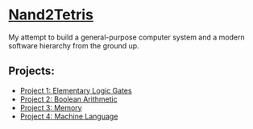 # [Nand2Tetris](https://www.nand2tetris.org/)
My attempt to build a general-purpose computer system and a modern software hierarchy from the ground up.
## Projects:
* [Project 1: Elementary Logic Gates](https://github.com/0xS7AN/Nand2Tetris/tree/main/01)
* [Project 2: Boolean Arithmetic](https://github.com/0xS7AN/Nand2Tetris/tree/main/02)
* [Project 3: Memory](https://github.com/0xS7AN/Nand2Tetris/tree/main/03)
* [Project 4: Machine Language](https://github.com/0xS7AN/Nand2Tetris/tree/main/04)
